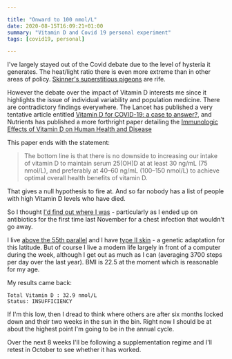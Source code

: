```yaml
---

title: "Onward to 100 nmol/L"
date: 2020-08-15T16:09:21+01:00
summary: "Vitamin D and Covid 19 personal experiment"
tags: [covid19, personal]

---
```


I've largely stayed out of the Covid debate due to the level
of hysteria it generates. The heat/light ratio there is even
more extreme than in other areas of policy. [Skinner's superstitious
pigeons](https://en.wikipedia.org/wiki/B._F._Skinner#'Superstition_in_the_pigeon'_experiment)
are rife.

However the debate over the impact of Vitamin D interests me
since it highlights the issue of individual variability
and population medicine. There are contradictory
findings everywhere. The Lancet has published a very
tentative article entitled [Vitamin D for COVID-19: a case to
answer?][1],
and Nutrients has published a more forthright paper detailing
the [Immunologic Effects of Vitamin D on Human Health and
Disease][2]

This paper ends with the statement:

> The bottom line is that there is no downside to increasing our intake of vitamin D to maintain serum 25(OH)D at at least 30 ng/mL (75 nmol/L), and preferably at 40–60 ng/mL (100–150 nmol/L) to achieve optimal overall health benefits of vitamin D.

That gives a null hypothesis to fire at. And so far nobody has a list of people with high Vitamin D levels who have died. 

So I thought [I'd find out where I was](https://www.vitamindtest.org.uk) - particularly as I ended up on antibiotics for the first time last November for a chest infection that wouldn't go away.

I live [above the 55th parallel](https://en.wikipedia.org/wiki/55th_parallel_north) and I have [type II skin](https://en.wikipedia.org/wiki/Fitzpatrick_scale) - a genetic adaptation for this latitude. But of course I live a modern life largely in front of a computer during the week, although I get out as much as I can (averaging 3700 steps per day over the last year). BMI is 22.5 at the moment which is reasonable for my age.

My results came back:

```
Total Vitamin D : 32.9 nmol/L
Status: INSUFFICIENCY
```

If I'm this low, then I dread to think where others are after six months locked down and their two weeks in the sun in the bin. Right now I should be at about the highest point I'm going to be in the annual cycle. 

Over the next 8 weeks I'll be following a supplementation regime and I'll retest in October to see whether it has worked. 

[1]: https://www.thelancet.com/journals/landia/article/PIIS2213-8587(20)30268-0/fulltext
[2]: https://www.mdpi.com/2072-6643/12/7/2097/htm
